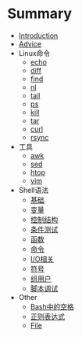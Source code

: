 # Summary

* [Introduction](README.md)
* [Advice](advice.md)
* Linux命令
   * [echo](linux_commands/echo.md)
   * [diff](linux_commands/diff.md)
   * [find](linux_commands/find.md)
   * [nl](linux_commands/nl.md)
   * [tail](linux_commands/tail.md)
   * [ps](linux_commands/ps.md)
   * [kill](linux_commands/kill.md)
   * [tar](linux_commands/tar.md)
   * [curl](linux_commands/curl.md)
   * [rsync](linux_commands/rsync.md)
* 工具
   * [awk](linux_tools/awk.md)
   * [sed](linux_tools/sed.md)
   * [htop](linux_tools/htop.md)
   * [vim](linux_tools/vim_using.md)
* Shell语法
   * [基础](shell_grammar/common.md)
   * [变量](shell_grammar/variants.md)
   * [控制结构](shell_grammar/control_structure.md)
   * [条件测试](shell_grammar/candition_test.md)
   * [函数](shell_grammar/function.md)
   * [命令](shell_grammar/commands.md)
   * [I/O相关](shell_grammar/io_relative.md)
   * [符号](shell_grammar/symbols.md)
   * [组用户](shell_grammar/users.md)
   * [脚本调试](shell_grammar/script_debug.md)
* Other
   * [Bash中的空格](other/space.md)
   * [正则表达式](other/regular_expression.md)
   * [File](other/file.md)

